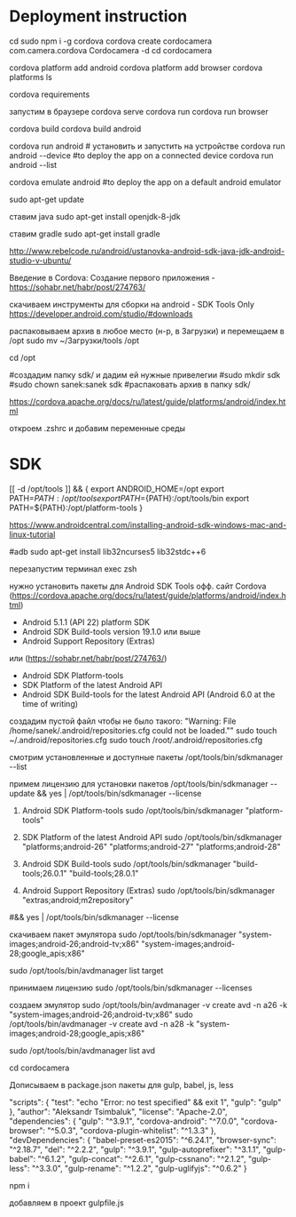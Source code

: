 # Deployment instruction

cd
sudo npm i -g cordova
cordova create cordocamera com.camera.cordova Cordocamera -d
cd cordocamera

cordova platform add android
cordova platform add browser
cordova platforms ls

cordova requirements

запустим в браузере
cordova serve
cordova run
cordova run browser

cordova build
cordova build android

cordova run android                                 # установить и запустить на устройстве
cordova run android --device                        #to deploy the app on a connected device
cordova run android --list

cordova emulate android                             #to deploy the app on a default android emulator




















sudo apt-get update

ставим java
sudo apt-get install openjdk-8-jdk

ставим gradle
sudo apt-get install gradle

http://www.rebelcode.ru/android/ustanovka-android-sdk-java-jdk-android-studio-v-ubuntu/

Введение в Cordova: Создание первого приложения - https://sohabr.net/habr/post/274763/

скачиваем инструменты для сборки на android - SDK Tools Only
https://developer.android.com/studio/#downloads

распаковываем архив в любое место (н-р, в Загрузки)
и перемещаем в /opt
sudo mv ~/Загрузки/tools /opt

cd /opt

#создадим папку sdk/ и дадим ей нужные привелегии
#sudo mkdir sdk
#sudo chown sanek:sanek sdk
#распаковать архив в папку sdk/

https://cordova.apache.org/docs/ru/latest/guide/platforms/android/index.html


откроем .zshrc и добавим переменные среды
# SDK
[[ -d /opt/tools ]] && {
    export ANDROID_HOME=/opt
    export PATH=${PATH}:/opt/tools
    export PATH=${PATH}:/opt/tools/bin
    export PATH=${PATH}:/opt/platform-tools
}

https://www.androidcentral.com/installing-android-sdk-windows-mac-and-linux-tutorial

#adb
sudo apt-get install lib32ncurses5 lib32stdc++6

перезапустим терминал
exec zsh


нужно установить пакеты для Android SDK Tools
офф. сайт Cordova (https://cordova.apache.org/docs/ru/latest/guide/platforms/android/index.html)
- Android 5.1.1 (API 22) platform SDK
- Android SDK Build-tools version 19.1.0 или выше
- Android Support Repository (Extras)

или (https://sohabr.net/habr/post/274763/)
- Android SDK Platform-tools
- SDK Platform of the latest Android API
- Android SDK Build-tools for the latest Android API (Android 6.0 at the time of writing)


создадим пустой файл чтобы не было такого: "Warning: File /home/sanek/.android/repositories.cfg could not be loaded.""
sudo touch ~/.android/repositories.cfg
sudo touch /root/.android/repositories.cfg

смотрим установленные и доступные пакеты
/opt/tools/bin/sdkmanager --list


примем лицензию для установки пакетов
/opt/tools/bin/sdkmanager --update && yes | /opt/tools/bin/sdkmanager --license

1) Android SDK Platform-tools
sudo /opt/tools/bin/sdkmanager "platform-tools"

2) SDK Platform of the latest Android API
sudo /opt/tools/bin/sdkmanager "platforms;android-26" "platforms;android-27" "platforms;android-28"

3) Android SDK Build-tools
sudo /opt/tools/bin/sdkmanager "build-tools;26.0.1" "build-tools;28.0.1"

4) Android Support Repository (Extras)
sudo /opt/tools/bin/sdkmanager "extras;android;m2repository"

#&& yes | /opt/tools/bin/sdkmanager --license


скачиваем пакет эмулятора
sudo /opt/tools/bin/sdkmanager "system-images;android-26;android-tv;x86" "system-images;android-28;google_apis;x86"

sudo /opt/tools/bin/avdmanager list target


принимаем лицензию
sudo /opt/tools/bin/sdkmanager --licenses

создаем эмулятор
sudo /opt/tools/bin/avdmanager -v create avd -n a26 -k "system-images;android-26;android-tv;x86"
sudo /opt/tools/bin/avdmanager -v create avd -n a28 -k "system-images;android-28;google_apis;x86"


sudo /opt/tools/bin/avdmanager list avd





cd cordocamera


Дописываем в package.json пакеты для gulp, babel, js, less

"scripts": {
  "test": "echo \"Error: no test specified\" && exit 1",
  "gulp": "gulp"
},
"author": "Aleksandr Tsimbaluk",
"license": "Apache-2.0",
"dependencies": {
  "gulp": "^3.9.1",
  "cordova-android": "^7.0.0",
  "cordova-browser": "^5.0.3",
  "cordova-plugin-whitelist": "^1.3.3"
},
"devDependencies": {
  "babel-preset-es2015": "^6.24.1",
  "browser-sync": "^2.18.7",
  "del": "^2.2.2",
  "gulp": "^3.9.1",
  "gulp-autoprefixer": "^3.1.1",
  "gulp-babel": "^6.1.2",
  "gulp-concat": "^2.6.1",
  "gulp-cssnano": "^2.1.2",
  "gulp-less": "^3.3.0",
  "gulp-rename": "^1.2.2",
  "gulp-uglifyjs": "^0.6.2"
}


npm i

добавляем в проект gulpfile.js
